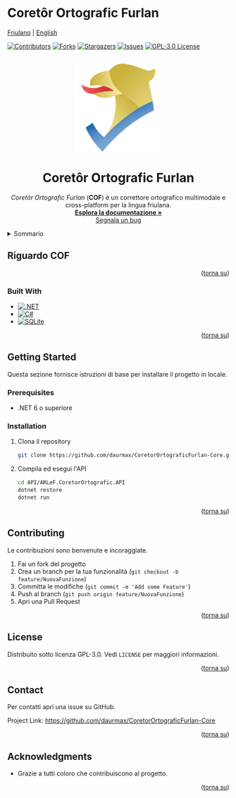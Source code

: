 # Coretôr Ortografic Furlan

[Friulano](fur.md) | [English](eng.md)

<div id="top"></div>

[![Contributors][contributors-shield]][contributors-url]
[![Forks][forks-shield]][forks-url]
[![Stargazers][stars-shield]][stars-url]
[![Issues][issues-shield]][issues-url]
[![GPL-3.0 License][license-shield]][license-url]

<br />
<div align="center">
  <a href="https://github.com/daurmax/CoretorOrtograficFurlan-Core">
    <img src="Assets/cof_logo.svg" alt="Logo" width="200" height="200">
  </a>
  <h1 align="center"><b>Coretôr Ortografic Furlan</b></h1>

  <p align="center">
    <i>Coretôr Ortografic Furlan</i> (<b>COF</b>) è un correttore ortografico multimodale e cross-platform per la lingua friulana.
    <br />
    <a href="https://github.com/daurmax/CoretorOrtograficFurlan-Core"><strong>Esplora la documentazione »</strong></a>
    <br />
    <a href="https://github.com/daurmax/CoretorOrtograficFurlan-Core/issues">Segnala un bug</a>
  </p>
</div>

<details>
  <summary>Sommario</summary>
  <ol>
    <li>
      <a href="#about-the-project">Riguardo COF</a>
      <ul>
        <li><a href="#built-with">Built With</a></li>
      </ul>
    </li>
    <li>
      <a href="#getting-started">Getting Started</a>
      <ul>
        <li><a href="#prerequisites">Prerequisites</a></li>
        <li><a href="#installation">Installation</a></li>
      </ul>
    </li>
    <li><a href="#contributing">Contributing</a></li>
    <li><a href="#license">License</a></li>
    <li><a href="#contact">Contact</a></li>
    <li><a href="#acknowledgments">Acknowledgments</a></li>
  </ol>
</details>

## Riguardo COF

<p align="right">(<a href="#top">torna su</a>)</p>

### Built With

* [![.NET][.NET]][.NET-url]
* [![C#][C#]][C#-url]
* [![SQLite][SQLite]][SQLite-url]

<p align="right">(<a href="#top">torna su</a>)</p>

## Getting Started

Questa sezione fornisce istruzioni di base per installare il progetto in locale.

### Prerequisites

* .NET 6 o superiore

### Installation

1. Clona il repository
   ```bash
   git clone https://github.com/daurmax/CoretorOrtograficFurlan-Core.git
   ```
2. Compila ed esegui l'API
   ```bash
   cd API/ARLeF.CoretorOrtografic.API
   dotnet restore
   dotnet run
   ```

<p align="right">(<a href="#top">torna su</a>)</p>


## Contributing

Le contribuzioni sono benvenute e incoraggiate.
1. Fai un fork del progetto
2. Crea un branch per la tua funzionalità (`git checkout -b feature/NuovaFunzione`)
3. Committa le modifiche (`git commit -m 'Add some Feature'`)
4. Push al branch (`git push origin feature/NuovaFunzione`)
5. Apri una Pull Request

<p align="right">(<a href="#top">torna su</a>)</p>

## License

Distribuito sotto licenza GPL-3.0. Vedi `LICENSE` per maggiori informazioni.

<p align="right">(<a href="#top">torna su</a>)</p>

## Contact

Per contatti apri una issue su GitHub.

Project Link: <https://github.com/daurmax/CoretorOrtograficFurlan-Core>

<p align="right">(<a href="#top">torna su</a>)</p>

## Acknowledgments

* Grazie a tutti coloro che contribuiscono al progetto.

<p align="right">(<a href="#top">torna su</a>)</p>

[contributors-shield]: https://img.shields.io/github/contributors/daurmax/CoretorOrtograficFurlan-Core.svg?style=for-the-badge
[contributors-url]: https://github.com/daurmax/CoretorOrtograficFurlan-Core/graphs/contributors
[forks-shield]: https://img.shields.io/github/forks/daurmax/CoretorOrtograficFurlan-Core.svg?style=for-the-badge
[forks-url]: https://github.com/daurmax/CoretorOrtograficFurlan-Core/network/members
[stars-shield]: https://img.shields.io/github/stars/daurmax/CoretorOrtograficFurlan-Core.svg?style=for-the-badge
[stars-url]: https://github.com/daurmax/CoretorOrtograficFurlan-Core/stargazers
[issues-shield]: https://img.shields.io/github/issues/daurmax/CoretorOrtograficFurlan-Core.svg?style=for-the-badge
[issues-url]: https://github.com/daurmax/CoretorOrtograficFurlan-Core/issues
[license-shield]: https://img.shields.io/github/license/daurmax/CoretorOrtograficFurlan-Core.svg?style=for-the-badge
[license-url]: https://github.com/daurmax/CoretorOrtograficFurlan-Core/blob/main/LICENSE
[.NET]: https://img.shields.io/badge/.NET-5C2D91?style=for-the-badge&logo=.net&logoColor=white
[.NET-url]: https://dotnet.microsoft.com/
[C#]: https://img.shields.io/badge/c%23-%23239120.svg?style=for-the-badge&logo=c-sharp&logoColor=white
[C#-url]: https://docs.microsoft.com/en-us/dotnet/csharp/
[SQLite]: https://img.shields.io/badge/sqlite-%2307405e.svg?style=for-the-badge&logo=sqlite&logoColor=white
[SQLite-url]: https://www.sqlite.org/
